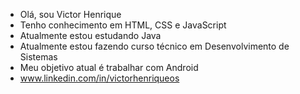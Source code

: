 - Olá, sou Victor Henrique
- Tenho conhecimento em HTML, CSS e JavaScript
- Atualmente estou estudando Java 
- Atualmente estou fazendo curso técnico em Desenvolvimento de Sistemas 
- Meu objetivo atual é trabalhar com Android
- www.linkedin.com/in/victorhenriqueos

